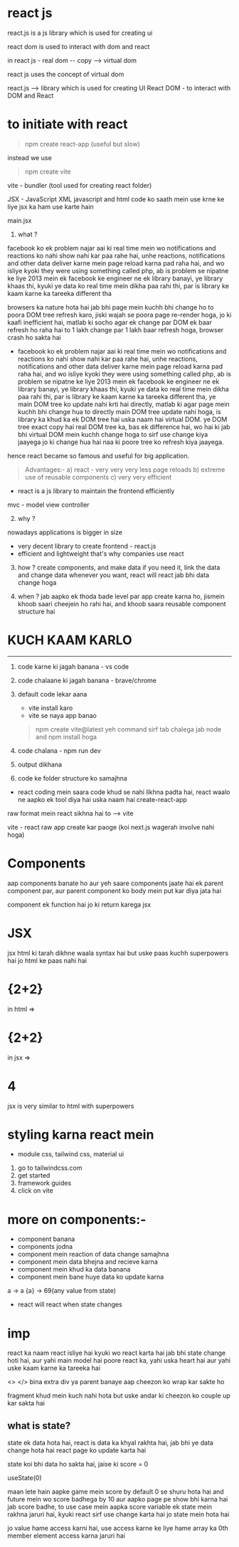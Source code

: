 # react js 

react.js is a js library which is used for creating ui

react dom is used to interact with dom and react


in react js 
    - real dom -- copy --> virtual dom

react js uses the concept of virtual dom


react.js --> library which is used for creating UI 
React DOM - to interact with DOM and React 



# to initiate with react 

> npm create react-app
    (useful but slow)

instead we use

> npm create vite

vite - bundler 
(tool used for creating react folder)




JSX - JavaScript XML
javascript and html code ko saath mein use krne ke liye jsx ka ham use karte hain


main.jsx 



1. what ?

facebook ko ek problem najar aai ki real time mein wo notifications and reactions ko nahi show nahi kar paa rahe hai, unhe reactions, notifications and other data deliver karne mein page reload karna pad raha hai, and wo isliye kyoki they were using something called php, ab is problem se nipatne ke liye 2013 mein ek facebook ke engineer ne ek library banayi, ye library khaas thi, kyuki ye data ko real time mein dikha paa rahi thi, par is library ke kaam karne ka tareeka different tha


browsers ka nature hota hai jab bhi page mein kuchh bhi change ho to poora DOM tree refresh karo, jiski wajah se poora page re-render hoga, jo ki kaafi inefficient hai, matlab ki socho agar ek change par DOM ek baar refresh ho raha hai to 1 lakh change par 1 lakh baar refresh hoga, browser crash ho sakta hai

* facebook ko ek problem najar aai ki real time mein wo notifications and reactions ko nahi show nahi kar paa rahe hai, unhe reactions, notifications and other data deliver karne mein page reload karna pad raha hai, and wo isliye kyoki they were using something called php, ab is problem se nipatne ke liye 2013 mein ek facebook ke engineer ne ek library banayi, ye library khaas thi, kyuki ye data ko real time mein dikha paa rahi thi, par is library ke kaam karne ka tareeka different tha,
ye main DOM tree ko update nahi krti hai directly, matlab ki agar page mein kuchh bhi change hua to directly main DOM tree update nahi hoga, is library ka khud ka ek DOM tree hai uska naam hai virtual DOM. ye DOM tree exact copy hai real DOM tree ka, bas ek difference hai, wo hai ki jab bhi virtual DOM mein kuchh change hoga to sirf use change kiya jaayega jo ki change hua hai naa ki poore tree ko refresh kiya jaayega.

hence react became so famous and useful for big application.

> Advantages:-
a) react - very very very less page reloads
b) extreme use of reusable components
c) very very efficient 


* react is a js library to maintain the frontend efficiently

mvc - model view controller

2. why ?

nowadays applications is bigger in size
- very decent library to create frontend - react.js
- efficient and lightweight
that's why companies use react

3. how ?
create components, and make data if you need it, link the data and change data whenever you want, react will react jab bhi data change hoga 


4. when ?
jab aapko ek thoda bade level par app create karna ho, jismein khoob saari cheejein ho rahi hai, and khoob saara reusable component structure hai


# KUCH KAAM KARLO
------------------

1. code karne ki jagah banana - vs code 
2. code chalaane ki jagah banana - brave/chrome
3. default code lekar aana
    - vite install karo
    - vite se naya app banao
    >npm create vite@latest
    yeh command sirf tab chalega jab node and npm install hoga

4. code chalana - npm run dev
5. output dikhana
6. code ke folder structure ko samajhna




* react coding mein saara code khud se nahi likhna padta hai, react waalo ne aapko ek tool diya hai uska naam hai create-react-app

raw format mein react sikhna hai to --> vite

vite - react raw app create kar paoge (koi next.js wagerah involve nahi hoga)







# Components
aap components banate ho aur yeh saare components jaate hai ek parent component par, aur parent component ko body mein put kar diya jata hai

component ek function hai jo ki return karega jsx



# JSX
jsx html ki tarah dikhne waala syntax hai but uske paas kuchh superpowers hai jo html ke paas nahi hai

<h1>{2+2}</h1> 
in html => <h1>{2+2}</h1>
in jsx => <h1>4</h1>

jsx is very similar to html with superpowers





# styling karna react mein
- module css, tailwind css, material ui



1. go to tailwindcss.com
2. get started
3. framework guides 
4. click on vite




# more on components:-

* component banana
* components jodna
* component mein reaction of data change samajhna
* component mein data bhejna and recieve karna
* component mein khud ka data banana
* component mein bane huye data ko update karna


a -> a
{a} -> 69(any value from state)
* react will react when state changes




# imp
react ka naam react isliye hai kyuki wo react karta hai jab bhi state change hoti hai, aur yahi main model hai poore react ka, yahi uska heart hai aur yahi uske kaam karne ka tareeka hai



<!-- Fragments -->
<> </>
bina extra div ya parent banaye aap cheezon ko wrap kar sakte ho 

fragment khud mein kuch nahi hota but uske andar ki cheezon ko couple up kar sakta hai





## what is state?
state ek data hota hai, react is data ka khyal rakhta hai, jab bhi ye data change hota hai react page ko update karta hai


state koi bhi data ho sakta hai, jaise ki score = 0

useState(0)


maan lete hain aapke game mein score by default 0 se shuru hota hai and future mein wo score badhega by 10 aur aapko page pe show bhi karna hai jab score badhe, to use case mein aapka score variable ek state mein rakhna jaruri hai, kyuki react sirf use change karta hai jo state mein hota hai


jo value hame access karni hai, use access karne ke liye hame array ka 0th member element access karna jaruri hai